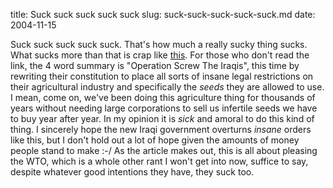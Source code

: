title: Suck suck suck suck suck
slug: suck-suck-suck-suck-suck.md
date: 2004-11-15


Suck suck suck suck suck. That's how much a really sucky thing sucks. What sucks more than that is crap like [this](http://www.grain.org/articles/?id=6).
For those who don't read the link, the 4 word summary is "Operation Screw The Iraqis", this time by rewriting their constitution to place all sorts of insane legal restrictions on their agricultural industry and specifically the *seeds* they are allowed to use. I mean, come on, we've been doing this agriculture thing for thousands of years without needing large corporations to sell us infertile seeds we have to buy year after year.
In my opinion it is *sick* and amoral to do this kind of thing. I sincerely hope the new Iraqi government overturns *insane* orders like this, but I don't hold out a lot of hope given the amounts of money people stand to make :-/
As the article makes out, this is all about pleasing the WTO, which is a whole other rant I won't get into now, suffice to say, despite whatever good intentions they have, they suck too.